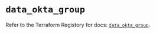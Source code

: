 # `data_okta_group`

Refer to the Terraform Registory for docs: [`data_okta_group`](https://registry.terraform.io/providers/okta/okta/4.4.3/docs/data-sources/group).
